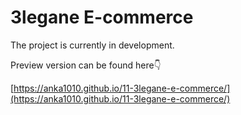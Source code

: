 # 3legane E-commerce

The project is currently in development.

Preview version can be found here👇

[https://anka1010.github.io/11-3legane-e-commerce/](https://anka1010.github.io/11-3legane-e-commerce/)
